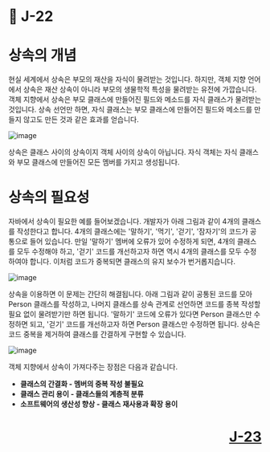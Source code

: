 # 📖 J-22

# 상속의 개념

현실 세계에서 상속은 부모의 재산을 자식이 물려받는 것입니다. 하지만, 객체 지향 언어에서 상속은 재산 상속이 아니라 부모의 생물학적 특성을 물려받는 유전에 가깝습니다. 객체 지향에서 상속은 부모 클래스에 만들어진 필드와 메소드를 자식 클래스가 물려받는 것입니다. 상속 선언만 하면, 자식 클래스는 부모 클래스에 만들어진 필드와 메소드를 만들지 않고도 만든 것과 같은 효과를 얻습니다.

![image](https://github.com/user-attachments/assets/f7f78114-1bea-4a09-92e5-12c50bf8f343)

<p>상속은 클래스 사이의 상속이지 객체 사이의 상속이 아닙니다. 자식 객체는 자식 클래스와 부모 클래스에 만들어진 모든 멤버를 가지고 생성됩니다.</p>

# 상속의 필요성

자바에서 상속이 필요한 예를 들어보겠습니다. 개발자가 아래 그림과 같이 4개의 클래스를 작성한다고 합니다. 4개의 클래스에는 '말하기', '먹기', '걷기', '잠자기'의 코드가 공통으로 들어 있습니다. 만일 '말하기' 멤버에 오류가 있어 수정하게 되면, 4개의 클래스를 모두 수정해야 하고, '걷기' 코드를 개선하고자 하면 역시 4개의 클래스를 모두 수정하여야 합니다. 이처럼 코드가 중복되면 클래스의 유지 보수가 번거롭지습니다.

![image](https://github.com/user-attachments/assets/9c3081b4-5e96-4c46-9670-9ab1206f3a13)

상속을 이용하면 이 문제는 간단히 해결됩니다. 아래 그림과 같이 공통된 코드를 모아 Person 클래스를 작성하고, 나머지 클래스를 상속 관계로 선언하면 코드를 종복 작성할 필요 없이 물려받기만 하면 됩니다. '말하기' 코드에 오류가 있다면 Person 클래스만 수정하면 되고, '걷기' 코드를 개선하고자 하면 Person 클래스만 수정하면 됩니다. 상속은 코드 중복을 제거하여 클래스를 간결하게 구현할 수 있습니다. 

![image](https://github.com/user-attachments/assets/861cb99d-2e54-47e9-be63-d24bb80c5675)

객체 지향에서 상속이 가져다주는 장점은 다음과 같습니다.

* **클래스의 간결화 - 멤버의 중복 작성 불필요**
* **클래스 관리 용이 - 클래스들의 계층적 분류**
* **소프트웨어의 생산성 향상 - 클래스 재사용과 확장 용이**

# <p align="right">[J-23](./J_23.md)</p>
